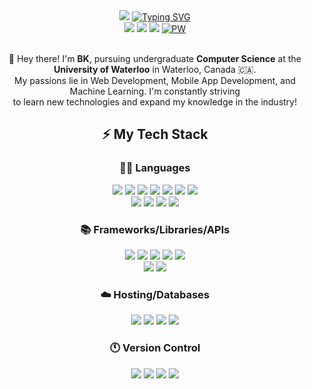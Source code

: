 <div align="center"><img src="https://capsule-render.vercel.app/api?type=waving&height=250&color=gradient&text=👋%20Hi,%20my%20name%20is%20BK&desc=I'm%20an%20aspiring%20software%20engineer.&fontSize=40&fontColor=FFFFFF&animation=fadeIn&reversal=false">
<a href="https://git.io/typing-svg"><img src="https://readme-typing-svg.demolab.com?font=Roboto&weight=700&size=15&color=07101F&background=54922E00&center=true&random=false&width=435&height=35&lines=CONNECT+WITH+ME!;%EC%A0%80%EB%A5%BC+%EC%B6%94%EA%B0%80%ED%95%B4+%EB%B3%B4%EC%84%B8%EC%9A%94!;%E5%8A%A0%E6%88%91%E7%A4%BE%E4%BA%A4%E5%AA%92%E4%BD%93%EF%BC%81" alt="Typing SVG" /></a></br>
<a href="https://www.instagram.com/kangbkk/?hl=en" target=”_blank”><img src="https://img.shields.io/badge/Instagram-%23E4405F.svg?style=for-the-badge&logo=Instagram&logoColor=white"></a>
<a href="https://www.linkedin.com/in/bkctrl/" target=”_blank”><img src="https://img.shields.io/badge/linkedin-%230077B5.svg?style=for-the-badge&logo=linkedin&logoColor=white"></a>
<a href="mailto:hb3kang@uwaterloo.ca" target=”_blank”><img src="https://img.shields.io/badge/Email-0078D4?style=for-the-badge&logo=microsoft-outlook&logoColor=white"></a>
<a href="https://bkctrl.ca" target=”_blank”><img src="https://img.shields.io/badge/personal website-000000?style=for-the-badge&logo=About.me&logoColor=white" alt="PW"></a>
</div>
<p align="center"></br>👋 Hey there! I'm <b>BK</b>, pursuing undergraduate <b>Computer Science</b> at the <b>University of Waterloo</b> in Waterloo, Canada 🇨🇦. </br>
My passions lie in Web Development, Mobile App Development, and Machine Learning. I'm constantly striving</br> to learn new
technologies and expand my knowledge in the industry!</p>


<h2 align="center">⚡ My Tech Stack</h2>
<div align="center">
<h3>🧑‍💻 Languages</h3>
<a href=""><img src="https://img.shields.io/badge/c-%2300599C.svg?style=for-the-badge&logo=c&logoColor=white"></a>
<a href=""><img src="https://img.shields.io/badge/c++-%2300599C.svg?style=for-the-badge&logo=c%2B%2B&logoColor=white"></a>
<a href=""><img src="https://img.shields.io/badge/ruby-%23CC342D.svg?style=for-the-badge&logo=ruby&logoColor=white"></a>
<a href=""><img src="https://img.shields.io/badge/python-3670A0?style=for-the-badge&logo=python&logoColor=ffdd54"></a> 
<a href=""><img src="https://img.shields.io/badge/kotlin-%237F52FF.svg?style=for-the-badge&logo=kotlin&logoColor=white"></a>
<a href=""><img src="https://img.shields.io/badge/java-%23ED8B00.svg?style=for-the-badge&logo=openjdk&logoColor=white"></a>
<a href=""><img src="https://img.shields.io/badge/typescript-%23007ACC.svg?style=for-the-badge&logo=typescript&logoColor=white"></a></br>
<a href=""><img src="https://img.shields.io/badge/javascript-%23323330.svg?style=for-the-badge&logo=javascript&logoColor=%23F7DF1E"></a>
<a href=""><img src="https://img.shields.io/badge/html5-%23E34F26.svg?style=for-the-badge&logo=html5&logoColor=white"></a>
<a href=""><img src="https://img.shields.io/badge/css3-%231572B6.svg?style=for-the-badge&logo=css3&logoColor=white"></a>
<a href=""><img src="https://img.shields.io/badge/r-%23276DC3.svg?style=for-the-badge&logo=r&logoColor=white"></a>
</br>
  
<h3>📚 Frameworks/Libraries/APIs</h3>
<a href=""><img src="https://img.shields.io/badge/react-%2320232a.svg?style=for-the-badge&logo=react&logoColor=%2361DAFB"></a>
<a href=""><img src="https://img.shields.io/badge/Next-black?style=for-the-badge&logo=next.js&logoColor=white"></a>
<a href=""><img src="https://img.shields.io/badge/rails-%23CC0000.svg?style=for-the-badge&logo=ruby-on-rails&logoColor=white"></a>
<a href=""><img src="https://img.shields.io/badge/node.js-6DA55F?style=for-the-badge&logo=node.js&logoColor=white"></a>
<a href=""><img src="https://img.shields.io/badge/express.js-%23404d59.svg?style=for-the-badge&logo=express&logoColor=%2361DAFB"></a></br>
<a href=""><img src="https://img.shields.io/badge/Notion API-%23000000.svg?style=for-the-badge&logo=notion&logoColor=white"></a>
<a href=""><img src="https://img.shields.io/badge/tailwindcss-%2338B2AC.svg?style=for-the-badge&logo=tailwind-css&logoColor=white"></a>
</br>

<h3>☁️ Hosting/Databases</h3>
<a href=""><img src="https://img.shields.io/badge/AWS-%23FF9900.svg?style=for-the-badge&logo=amazon-aws&logoColor=white"></a>
<a href=""><img src="https://img.shields.io/badge/postgres-%23316192.svg?style=for-the-badge&logo=postgresql&logoColor=white"></a>
<a href=""><img src="https://img.shields.io/badge/docker-%230db7ed.svg?style=for-the-badge&logo=docker&logoColor=white"></a>
<a href=""><img src="https://img.shields.io/badge/kubernetes-%23326ce5.svg?style=for-the-badge&logo=kubernetes&logoColor=white"></a>
<!-- <a href=""><img src="https://img.shields.io/badge/firebase-a08021?style=for-the-badge&logo=firebase&logoColor=ffcd34"></a> -->
</br>

<h3>🕚 Version Control</h3>
<a href=""><img src="https://img.shields.io/badge/git-%23F05033.svg?style=for-the-badge&logo=git&logoColor=white"></a>
<a href=""><img src="https://img.shields.io/badge/github-%23121011.svg?style=for-the-badge&logo=github&logoColor=white"></a>
<a href=""><img src="https://img.shields.io/badge/gitlab-%23181717.svg?style=for-the-badge&logo=gitlab&logoColor=white"></a>
<a href=""><img src="https://img.shields.io/badge/Linux-FCC624?style=for-the-badge&logo=linux&logoColor=black"></a>
</div>
